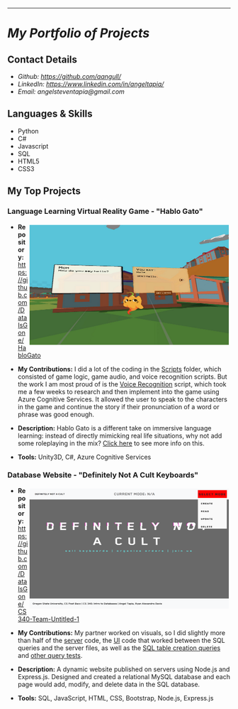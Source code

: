 ---
<My project portfolio README.md file for github>
 
# _My Portfolio of Projects_

## Contact Details

<!-- * _Website: currently working-->
* _Github: https://github.com/aangull/_
* _LinkedIn: https://www.linkedin.com/in/angeltapia/_
* _Email: angelsteventapia@gmail.com_

## Languages & Skills
* Python
* C#
* Javascript
* SQL
* HTML5
* CSS3

## My Top Projects

###  Language Learning Virtual Reality Game - "Hablo Gato"
  <!--* **View Project:**  https://dataisgone.itch.io/hablo-gato-->
  
<img align="right" height="270" width="450px" src="https://raw.githubusercontent.com/Aangull/Projects/main/Pictures/HabloGato.png" alt="html" style="vertical-align:top; margin:4px">  
  
  * **Repository:**  https://github.com/DataIsGone/HabloGato
 
  * **My Contributions:**  I did a lot of the coding in the [Scripts](https://github.com/DataIsGone/HabloGato/tree/main/Assets/Scripts) folder, which consisted of game logic, game audio, and voice recognition scripts. But the work I am most proud of is the [Voice Recognition](https://github.com/DataIsGone/HabloGato/blob/main/Assets/Scripts/Voice/VoiceRecord.cs) script, which took me a few weeks to research and then implement into the game using Azure Cognitive Services. It allowed the user to speak to the characters in the game and continue the story if their pronunciation of a word or phrase was good enough. 
 
  * **Description:**  Hablo Gato is a different take on immersive language learning: instead of directly mimicking real life situations, why not add some roleplaying in the mix? [Click here](https://github.com/DataIsGone/HabloGato) to see more info on this.
 
  * **Tools:**  Unity3D, C#, Azure Cognitive Services


### Database Website - "Definitely Not A Cult Keyboards"
  <!--* **View Project:**  https://github.com/DataIsGone/CS340-Team-Untitled-1-->
  
<img align="right" height="270px" width="450px" src="https://raw.githubusercontent.com/Aangull/Projects/main/Pictures/DefNotACult.png" alt="html" style="vertical-align:top; margin:4px">  
  
  * **Repository:**  https://github.com/DataIsGone/CS340-Team-Untitled-1
  * **My Contributions:**  My partner worked on visuals, so I did slightly more than half of the [server](https://github.com/DataIsGone/CS340-Team-Untitled-1/blob/main/projectServerFiles/index.js) code, the [UI](https://github.com/DataIsGone/CS340-Team-Untitled-1/blob/main/Step3UI/script.js) code that worked between the SQL queries and the server files, as well as the [SQL table creation queries](https://github.com/DataIsGone/CS340-Team-Untitled-1/blob/main/createAndFillTables.sql) and [other query tests](https://github.com/DataIsGone/CS340-Team-Untitled-1/blob/main/dataManipulation.sql).
 
  * **Description:**  A dynamic website published on servers using Node.js and Express.js. Designed and created a relational MySQL database and each page would add, modify, and delete data in the SQL database.
 
  * **Tools:**  SQL, JavaScript, HTML, CSS, Bootstrap, Node.js, Express.js
